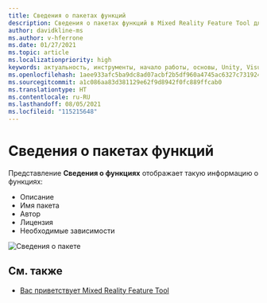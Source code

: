 ```yaml
---
title: Сведения о пакетах функций
description: Сведения о пакетах функций в Mixed Reality Feature Tool для разработки для HoloLens и виртуальной реальности.
author: davidkline-ms
ms.author: v-hferrone
ms.date: 01/27/2021
ms.topic: article
ms.localizationpriority: high
keywords: актуальность, инструменты, начало работы, основы, Unity, Visual Studio, набор средств, гарнитура смешанной реальности, гарнитура Windows Mixed Reality, гарнитура виртуальной реальности, установка, Windows, HoloLens, эмулятор, Unreal, OpenXR
ms.openlocfilehash: 1aee933afc5ba9dc8ad07acbf2b5df960a4745ac6327c731924673a34ae9ae1a
ms.sourcegitcommit: a1c086aa83d381129e62f9d8942f0fc889ffcab0
ms.translationtype: HT
ms.contentlocale: ru-RU
ms.lasthandoff: 08/05/2021
ms.locfileid: "115215648"
---
```

# <a name="feature-package-details"></a>Сведения о пакетах функций

Представление **Сведения о функциях** отображает такую информацию о функциях: 
* Описание
* Имя пакета
* Автор 
* Лицензия
* Необходимые зависимости

![Сведения о пакете](images/FeatureToolFeatureDetails.png)

## <a name="see-also"></a>См. также

- [Вас приветствует Mixed Reality Feature Tool](welcome-to-mr-feature-tool.md)
